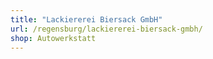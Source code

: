 ```yaml
---
title: "Lackiererei Biersack GmbH"
url: /regensburg/lackiererei-biersack-gmbh/
shop: Autowerkstatt
---
```

